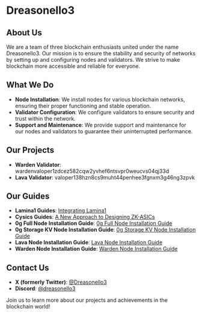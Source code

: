 # Dreasonello3

## About Us

We are a team of three blockchain enthusiasts united under the name Dreasonello3. Our mission is to ensure the stability and security of networks by setting up and configuring nodes and validators. We strive to make blockchain more accessible and reliable for everyone.

## What We Do

- **Node Installation**: We install nodes for various blockchain networks, ensuring their proper functioning and stable operation.
- **Validator Configuration**: We configure validators to ensure security and trust within the network.
- **Support and Maintenance**: We provide support and maintenance for our nodes and validators to guarantee their uninterrupted performance.

## Our Projects

- **Warden Validator**: wardenvaloper1zdcez582cqw2yvhef6ntsvpr0weucvs04qj33d
- **Lava Validator**: valoper138hzn8cs9muht44penhee3fgnxm3g46ng3zpvk

## Our Guides

- **Lamina1 Guides**: [Integrating Lamina1](https://github.com/Dreasonello3/Integrating-Lamina1)
- **Cysics Guides**: [A New Approach to Designing ZK-ASICs](https://github.com/Dreasonello3/Cysic-docs)
- **0g Full Node Installation Guide**: [0g Full Node Installation Guide](https://github.com/Dreasonello3/training-materials/blob/main/0g-guides/0g-full-node-installation-guide.md)
- **0g Storage KV Node Installation Guide**: [0g Storage KV Node Installation Guide](https://github.com/Dreasonello3/training-materials/blob/main/0g-guides/0g-storage-kv-node.md)
- **Lava Node Installation Guide**: [Lava Node Installation Guide](https://github.com/Dreasonello3/training-materials/blob/main/lava-guides/node-installation-guide.md)
- **Warden Node Installation Guide**: [Warden Node Installation Guide](https://github.com/Dreasonello3/training-materials/blob/main/warden-guides/node-installation-guide.md)

## Contact Us

- **X (formerly Twitter)**: [@Dreasonello3](https://x.com/Dreasonello3)
- **Discord**: [@dreasonello3](https://discordapp.com/users/846401966577680425)

Join us to learn more about our projects and achievements in the blockchain world!
